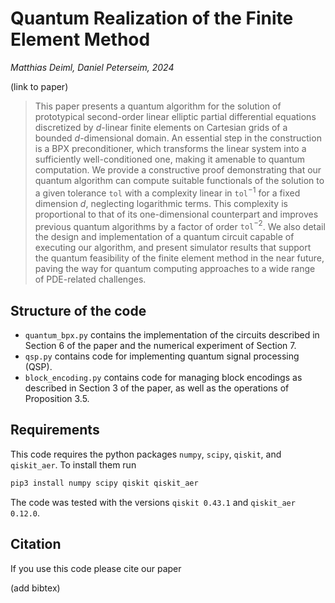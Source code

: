 # Quantum Realization of the Finite Element Method

*Matthias Deiml, Daniel Peterseim, 2024*

(link to paper)

> This paper presents a quantum algorithm for the solution of prototypical second-order linear elliptic partial differential equations discretized by $d$-linear finite elements on Cartesian grids of a bounded $d$-dimensional domain. An essential step in the construction is a BPX preconditioner, which transforms the linear system into a sufficiently well-conditioned one, making it amenable to quantum computation. We provide a constructive proof demonstrating that our quantum algorithm can compute suitable functionals of the solution to a given tolerance $\mathtt{tol}$ with a complexity linear in $\mathtt{tol}^{-1}$ for a fixed dimension $d$, neglecting logarithmic terms. This complexity is proportional to that of its one-dimensional counterpart and improves previous quantum algorithms by a factor of order $\mathtt{tol}^{-2}$. We also detail the design and implementation of a quantum circuit capable of executing our algorithm, and present simulator results that support the quantum feasibility of the finite element method in the near future, paving the way for quantum computing approaches to a wide range of PDE-related challenges.

## Structure of the code

* `quantum_bpx.py` contains the implementation of the circuits described in Section 6 of the paper and the numerical experiment of Section 7.
* `qsp.py` contains code for implementing quantum signal processing (QSP).
* `block_encoding.py` contains code for managing block encodings as described in Section 3 of the paper, as well as the operations of Proposition 3.5.

## Requirements

This code requires the python packages `numpy`, `scipy`, `qiskit`, and `qiskit_aer`. To install them run
```sh
pip3 install numpy scipy qiskit qiskit_aer
```

The code was tested with the versions `qiskit 0.43.1` and `qiskit_aer 0.12.0`.

## Citation

If you use this code please cite our paper

(add bibtex)
